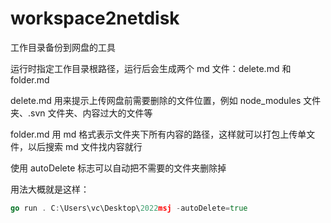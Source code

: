# workspace2netdisk

工作目录备份到网盘的工具

运行时指定工作目录根路径，运行后会生成两个 md 文件：delete.md 和 folder.md

delete.md 用来提示上传网盘前需要删除的文件位置，例如 node_modules 文件夹、.svn 文件夹、内容过大的文件等

folder.md 用 md 格式表示文件夹下所有内容的路径，这样就可以打包上传单文件，以后搜索 md 文件找内容就行

使用 autoDelete 标志可以自动把不需要的文件夹删除掉

用法大概就是这样：

```go
go run . C:\Users\vc\Desktop\2022msj -autoDelete=true
```